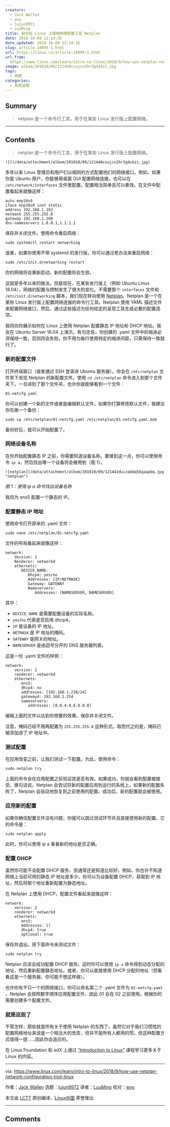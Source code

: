 ```yaml
---
creators:
  - Jack Wallen
  - wxy
  - lujun9972
  - LuuMing
title: 如何在 Linux 上使用网络配置工具 Netplan
date: 2018-10-09 12:14:35
date_updated: 2018-10-09 12:14:35
slug: article-10095-1.html
url: https://linux.cn/article-10095-1.html
url_from: 
  https://www.linux.com/learn/intro-to-linux/2018/9/how-use-netplan-network-configuration-tool-linux
image: album/201810/09/121440csujcv2hr3g4zkzi.jpg
tags:
  - 网络
categories:
  - 系统运维
---
```


## Summary

> netplan 是一个命令行工具，用于在某些 Linux 发行版上配置网络。

***

<!-- more -->

## Contents

> 
> netplan 是一个命令行工具，用于在某些 Linux 发行版上配置网络。
> 
> 
> 

`![](/data/attachment/album/201810/09/121440csujcv2hr3g4zkzi.jpg)`

多年以来 Linux 管理员和用户们以相同的方式配置他们的网络接口。例如，如果你是 Ubuntu 用户，你能够用桌面 GUI 配置网络连接，也可以在 `/etc/network/interfaces` 文件里配置。配置相当简单且可以奏效。在文件中配置看起来就像这样：

```shell
auto enp10s0
iface enp10s0 inet static
address 192.168.1.162
netmask 255.255.255.0
gateway 192.168.1.100
dns-nameservers 1.0.0.1,1.1.1.1
```

保存并关闭文件。使用命令重启网络：

```shell
sudo systemctl restart networking
```

或者，如果你使用不带 systemd 的发行版，你可以通过老办法来重启网络：

```shell
sudo /etc/init.d/networking restart
```

你的网络将会重新启动，新的配置将会生效。

这就是多年以来的做法。但是现在，在某些发行版上（例如 Ubuntu Linux 18.04），网络的配置与控制发生了很大的变化。不需要那个 `interfaces` 文件和 `/etc/init.d/networking` 脚本，我们现在转向使用 [Netplan](https://netplan.io/)。Netplan 是一个在某些 Linux 发行版上配置网络连接的命令行工具。Netplan 使用 YAML 描述文件来配置网络接口，然后，通过这些描述为任何给定的呈现工具生成必要的配置选项。

我将向你展示如何在 Linux 上使用 Netplan 配置静态 IP 地址和 DHCP 地址。我会在 Ubuntu Server 18.04 上演示。有句忠告，你创建的 .yaml 文件中的缩进必须保持一致，否则将会失败。你不用为每行使用特定的缩进间距，只需保持一致就行了。

### 新的配置文件

打开终端窗口（或者通过 SSH 登录进 Ubuntu 服务器）。你会在 `/etc/netplan` 文件夹下发现 Netplan 的新配置文件。使用 `cd /etc/netplan` 命令进入到那个文件夹下。一旦进到了那个文件夹，也许你就能够看到一个文件：

```shell
01-netcfg.yaml
```

你可以创建一个新的文件或者是编辑默认文件。如果你打算修改默认文件，我建议你先做一个备份：

```shell
sudo cp /etc/netplan/01-netcfg.yaml /etc/netplan/01-netcfg.yaml.bak
```

备份好后，就可以开始配置了。

### 网络设备名称

在你开始配置静态 IP 之前，你需要知道设备名称。要做到这一点，你可以使用命令 `ip a`，然后找出哪一个设备将会被用到（图 1）。

`![netplan](/data/attachment/album/201810/09/121441duizabbq5bqaapbq.jpg "netplan")`

*图 1：使用 ip a 命令找出设备名称*

我将为 ens5 配置一个静态的 IP。

### 配置静态 IP 地址

使用命令打开原来的 .yaml 文件：

```shell
sudo nano /etc/netplan/01-netcfg.yaml
```

文件的布局看起来就像这样：

```shell
network:
    Version: 2
    Renderer: networkd
    ethernets:
       DEVICE_NAME:
          Dhcp4: yes/no
          Addresses: [IP/NETMASK]
          Gateway: GATEWAY
          Nameservers:
             Addresses: [NAMESERVER, NAMESERVER]
```

其中：

* `DEVICE_NAME` 是需要配置设备的实际名称。
* `yes`/`no` 代表是否启用 dhcp4。
* `IP` 是设备的 IP 地址。
* `NETMASK` 是 IP 地址的掩码。
* `GATEWAY` 是网关的地址。
* `NAMESERVER` 是由逗号分开的 DNS 服务器列表。

这是一份 .yaml 文件的样例：

```shell
network:
    version: 2
    renderer: networkd
    ethernets:
       ens5:
       dhcp4: no
       addresses: [192.168.1.230/24]
       gateway4: 192.168.1.254
       nameservers:
          addresses: [8.8.4.4,8.8.8.8]
```

编辑上面的文件以达到你想要的效果。保存并关闭文件。

注意，掩码已经不用再配置为 `255.255.255.0` 这种形式。取而代之的是，掩码已被添加进了 IP 地址中。

### 测试配置

在应用改变之前，让我们测试一下配置。为此，使用命令：

```shell
sudo netplan try
```

上面的命令会在应用配置之前验证其是否有效。如果成功，你就会看到配置被接受。换句话说，Netplan 会尝试将新的配置应用到运行的系统上。如果新的配置失败了，Netplan 会自动地恢复到之前使用的配置。成功后，新的配置就会被使用。

### 应用新的配置

如果你确信配置文件没有问题，你就可以跳过测试环节并且直接使用新的配置。它的命令是：

```shell
sudo netplan apply
```

此时，你可以使用 ip a 看看新的地址是否正确。

### 配置 DHCP

虽然你可能不会配置 DHCP 服务，但通常还是知道比较好。例如，你也许不知道网络上当前可用的静态 IP 地址是多少。你可以为设备配置 DHCP，获取到 IP 地址，然后将那个地址重新配置为静态地址。

在 Netplan 上使用 DHCP，配置文件看起来就像这样：

```shell
network:
    version: 2
    renderer: networkd
    ethernets:
       ens5:
       Addresses: []
       dhcp4: true
       optional: true
```

保存并退出。用下面命令来测试文件：

```shell
sudo netplan try
```

Netplan 应该会成功配置 DHCP 服务。这时你可以使用 `ip a` 命令得到动态分配的地址，然后重新配置静态地址。或者，你可以直接使用 DHCP 分配的地址（但看看这是一个服务器，你可能不想这样做）。

也许你有不只一个的网络接口，你可以命名第二个 .yaml 文件为 `02-netcfg.yaml` 。Netplan 会按照数字顺序应用配置文件，因此 01 会在 02 之前使用。根据你的需要创建多个配置文件。

### 就是这些了

不管怎样，那些就是所有关于使用 Netplan 的东西了。虽然它对于我们习惯性的配置网络地址来说是一个相当大的改变，但并不是所有人都用的惯。但这种配置方式值得一提……因此你会适应的。

在 Linux Foundation 和 edX 上通过 [“Introduction to Linux”](https://training.linuxfoundation.org/linux-courses/system-administration-training/introduction-to-linux) 课程学习更多关于 Linux 的内容。

---

via: <https://www.linux.com/learn/intro-to-linux/2018/9/how-use-netplan-network-configuration-tool-linux>

作者：[Jack Wallen](https://www.linux.com/users/jlwallen) 选题：[lujun9972](https://github.com/lujun9972) 译者：[LuuMing](https://github.com/LuuMing) 校对：[wxy](https://github.com/wxy)

本文由 [LCTT](https://github.com/LCTT/TranslateProject) 原创编译，[Linux中国](https://linux.cn/) 荣誉推出

***

## Comments
